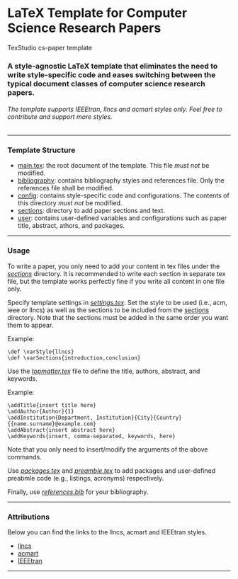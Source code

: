 # LaTeX Template for Computer Science Research Papers

TexStudio cs-paper template

### A style-agnostic LaTeX template that eliminates the need to write style-specific code and eases switching between the typical document classes of computer science research papers.
###### The template supports *IEEEtran*, *llncs* and *acmart* styles only. Feel free to contribute and support more styles.
---

### Template Structure
* [main.tex](main.tex): the root document of the template. This file *must not* be modified.
* [bibliography](bibliography/): contains bibliography styles and references file. Only the references file shall be modified.
* [config](config/): contains style-specific code and configurations. The contents of this directory *must not* be modified.
* [sections](sections/): directory to add paper sections and text.
* [user](user/): contains user-defined variables and configurations such as paper title, abstract, athors, and packages.
---

### Usage
To write a paper, you only need to add your content in tex files under the [*sections*](sections) directory.
It is recommended to write each section in separate tex file, but the template works perfectly fine if you write all content in one file only.


Specify template settings in [*settings.tex*](user/settings.tex). Set the style to be used (i.e., acm, ieee or llncs) as well as the sections to be included from the [sections](sections) directory. Note that the sections must be added in the same order you want them to appear.

Example:

	\def \varStyle{llncs}
	\def \varSections{introduction,conclusion}


Use the [*topmatter.tex*](user/topmatter.tex) file to define the title, authors, abstract, and keywords.

Example:

    \addTitle{insert title here}
    \addAuthor{Author}{1}
    \addInstitution{Department, Institution}{City}{Country}{{name.surname}@example.com}
    \addAbstract{insert abstract here}
    \addKeywords{insert, comma-separated, keywords, here}

Note that you only need to insert/modify the arguments of the above commands.


Use [*packages.tex*](user/packages.tex) and [*preamble.tex*](user/preamble.tex) to add packages and user-defined preabmle code (e.g., listings, acronyms) respectively.


Finally, use [*references.bib*](bibliography/references.bib) for your bibliography.

---
### Attributions
Below you can find the links to the llncs, acmart and IEEEtran styles.
* [llncs](https://www.springer.com/gp/computer-science/lncs/conference-proceedings-guidelines)
* [acmart](https://www.acm.org/publications/proceedings-template)
* [IEEEtran](https://www.ieee.org/conferences/publishing/templates.html)
---
